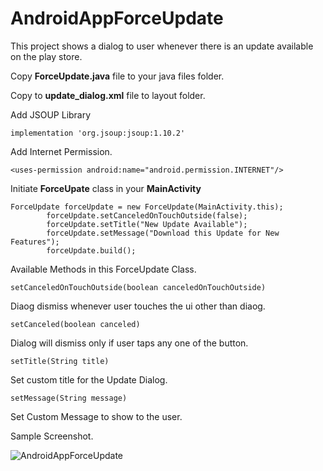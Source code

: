 # AndroidAppForceUpdate
This project shows a dialog to user whenever there is an update available on the play store.

Copy **ForceUpdate.java** file to your java files folder.

Copy to **update_dialog.xml** file to layout folder.

Add JSOUP Library

```implementation 'org.jsoup:jsoup:1.10.2'```

Add Internet Permission.

```<uses-permission android:name="android.permission.INTERNET"/>```

Initiate **ForceUpate** class in your **MainActivity**

```
ForceUpdate forceUpdate = new ForceUpdate(MainActivity.this);
        forceUpdate.setCanceledOnTouchOutside(false);
        forceUpdate.setTitle("New Update Available");
        forceUpdate.setMessage("Download this Update for New Features");
        forceUpdate.build();
```


Available Methods in this ForceUpdate Class.

```setCanceledOnTouchOutside(boolean canceledOnTouchOutside)```

Diaog dismiss whenever user touches the ui other than diaog.

```setCanceled(boolean canceled)```

Dialog will dismiss only if user taps any one of the button.

```setTitle(String title)```

Set custom title for the Update Dialog.

```setMessage(String message)```

Set Custom Message to show to the user.

Sample Screenshot.

![AndroidAppForceUpdate](https://github.com/SamaGyani/AndroidAppForceUpdate/blob/master/sample.png)

